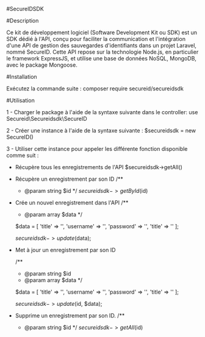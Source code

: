 #SecureIDSDK

#Description

Ce kit de développement logiciel (Software Development Kit ou SDK) est un SDK dédié à l'API, conçu pour faciliter la communication et l'intégration d'une API de gestion des sauvegardes d'identifiants dans un projet Laravel, nommé SecureID. Cette API repose sur la technologie Node.js, en particulier le framework ExpressJS, et utilise une base de données NoSQL, MongoDB, avec le package Mongoose.

#Installation

Exécutez la commande suite : composer require secureid/secureidsdk

#Utilisation

1 - Charger le package à l'aide de la syntaxe suivante dans le controller: 
use Secureid\Secureidsdk\SecureID

2 - Créer une instance à l'aide de la syntaxe suivante : 
$secureidsdk = new SecureID()

3 - Utiliser cette instance pour appeler les différente fonction disponible comme suit :

-   Récupère tous les enregistrements de l'API
    $secureidsdk->getAll() 
    
-   Récupère un enregistrement par son ID
    /**
    * @param string $id
    */
    $secureidsdk->getById($id)

-   Crée un nouvel enregistrement dans l'API
    /**
    * @param array $data
    */

    $data = [
        'title' => '',
        'username' => '',
        'password' => '',
        'title' => ''
    ];

    $secureidsdk->update($data);
    
-   Met à jour un enregistrement par son ID

    /**
    * @param string $id
    * @param array $data
    */

    $data = [
        'title' => '',
        'username' => '',
        'password' => '',
        'title' => ''
    ];

    $secureidsdk->update($id, $data);
   
-   Supprime un enregistrement par son ID.
    /**
    * @param string $id
    */
    $secureidsdk->getAll($id) 



